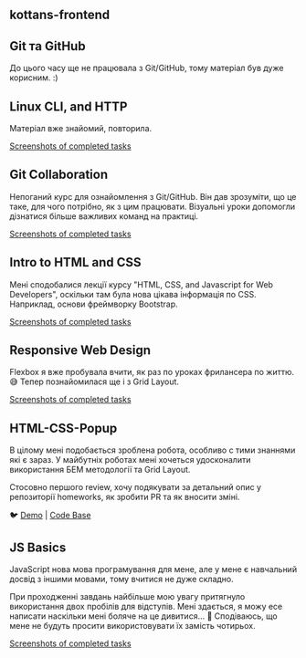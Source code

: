 ## kottans-frontend
## Git та GitHub
До цього часу ще не працювала з Git/GitHub, тому матеріал був дуже корисним. :)

## Linux CLI, and HTTP
Матеріал вже знайомий, повторила.

[Screenshots of completed tasks](https://github.com/AriadnaKravchuk/kottans-frontend/tree/main/task_linux_cli)

## Git Collaboration
Непоганий курс для ознайомлення з Git/GitHub. Він дав зрозуміти, що це таке, для чого потрібно, як з цим працювати. Візуальні уроки допомогли дізнатися більше важливих команд на практиці.

[Screenshots of completed tasks](https://github.com/AriadnaKravchuk/kottans-frontend/tree/main/task_git_collaboration)

## Intro to HTML and CSS
Мені сподобалися лекції курсу "HTML, CSS, and Javascript for Web Developers", оскільки там була нова цікава інформація по CSS.
Наприклад, основи фреймворку Bootstrap.

[Screenshots of completed tasks](https://github.com/AriadnaKravchuk/kottans-frontend/tree/main/task_html_css_intro)

## Responsive Web Design
Flexbox я вже пробувала вчити, як раз по уроках фрилансера по життю. :sweat_smile: Тепер познайомилася ще і з Grid Layout.

[Screenshots of completed tasks](https://github.com/AriadnaKravchuk/kottans-frontend/tree/main/task_responsive_web_design)

## HTML-CSS-Popup
В цілому мені подобається зроблена робота, особливо с тими знаннями які є зараз. У майбутніх роботах мені хочеться удосконалити використання БЕМ методології та Grid Layout.

Стосовно першого review, хочу подякувати за детальний опис у репозиторії homeworks, як зробити PR та як вносити зміні.

:bird:
[Demo](https://ariadnakravchuk.github.io/HTML-CSS-Popup/) | [Code Base](https://github.com/AriadnaKravchuk/HTML-CSS-Popup)

## JS Basics
JavaScript нова мова програмування для мене, але у мене є навчальний досвід з іншими мовами, тому вчитися не дуже складно.

При проходженні завдань найбільше мою увагу притягнуло використання двох пробілів для відступів. Мені здається, я можу есе написати наскільки мені боляче на це дивитися... :see_no_evil: Сподіваюсь, що мене не будуть просити використовувати їх замість чотирьох.

[Screenshots of completed tasks](https://github.com/AriadnaKravchuk/kottans-frontend/tree/main/task_js_basics)
